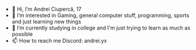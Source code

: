 - 👋 Hi, I’m Andrei Ciupercă, 17
- 👀 I’m interested in Gaming, general computer stuff, programming, sports and just learning new things
- 🌱 I’m currently studying in college and I'm just trying to learn as much as possible
- 📫 How to reach me Discord: andrei.yx 

<!---
Andrei-Ciuperca/Andrei-Ciuperca is a ✨ special ✨ repository because its `README.md` (this file) appears on your GitHub profile.
You can click the Preview link to take a look at your changes.
--->
